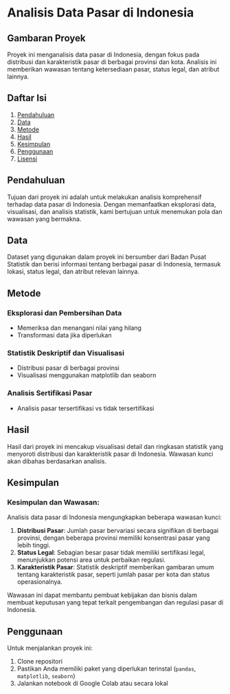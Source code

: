 # Analisis Data Pasar di Indonesia

## Gambaran Proyek
Proyek ini menganalisis data pasar di Indonesia, dengan fokus pada distribusi dan karakteristik pasar di berbagai provinsi dan kota. Analisis ini memberikan wawasan tentang ketersediaan pasar, status legal, dan atribut lainnya.

## Daftar Isi
1. [Pendahuluan](#pendahuluan)
2. [Data](#data)
3. [Metode](#metode)
4. [Hasil](#hasil)
5. [Kesimpulan](#kesimpulan)
6. [Penggunaan](#penggunaan)
7. [Lisensi](#lisensi)

## Pendahuluan
Tujuan dari proyek ini adalah untuk melakukan analisis komprehensif terhadap data pasar di Indonesia. Dengan memanfaatkan eksplorasi data, visualisasi, dan analisis statistik, kami bertujuan untuk menemukan pola dan wawasan yang bermakna.

## Data
Dataset yang digunakan dalam proyek ini bersumber dari Badan Pusat Statistik dan berisi informasi tentang berbagai pasar di Indonesia, termasuk lokasi, status legal, dan atribut relevan lainnya.

## Metode
### Eksplorasi dan Pembersihan Data
- Memeriksa dan menangani nilai yang hilang
- Transformasi data jika diperlukan

### Statistik Deskriptif dan Visualisasi
- Distribusi pasar di berbagai provinsi
- Visualisasi menggunakan matplotlib dan seaborn

### Analisis Sertifikasi Pasar
- Analisis pasar tersertifikasi vs tidak tersertifikasi

## Hasil
Hasil dari proyek ini mencakup visualisasi detail dan ringkasan statistik yang menyoroti distribusi dan karakteristik pasar di Indonesia. Wawasan kunci akan dibahas berdasarkan analisis.

## Kesimpulan
### Kesimpulan dan Wawasan:
Analisis data pasar di Indonesia mengungkapkan beberapa wawasan kunci:
1. **Distribusi Pasar**: Jumlah pasar bervariasi secara signifikan di berbagai provinsi, dengan beberapa provinsi memiliki konsentrasi pasar yang lebih tinggi.
2. **Status Legal**: Sebagian besar pasar tidak memiliki sertifikasi legal, menunjukkan potensi area untuk perbaikan regulasi.
3. **Karakteristik Pasar**: Statistik deskriptif memberikan gambaran umum tentang karakteristik pasar, seperti jumlah pasar per kota dan status operasionalnya.

Wawasan ini dapat membantu pembuat kebijakan dan bisnis dalam membuat keputusan yang tepat terkait pengembangan dan regulasi pasar di Indonesia.

## Penggunaan
Untuk menjalankan proyek ini:
1. Clone repositori
2. Pastikan Anda memiliki paket yang diperlukan terinstal (`pandas`, `matplotlib`, `seaborn`)
3. Jalankan notebook di Google Colab atau secara lokal

